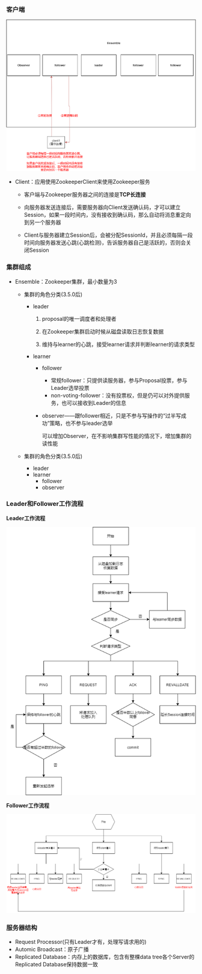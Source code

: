 ### 客户端

![1](../p/1.png)

* Client：应用使用ZookeeperClient来使用Zookeeper服务

  * 客户端与Zookeeper服务器之间的连接是**TCP长连接**

  * 向服务器发送连接后，需要服务器向Client发送确认码，才可以建立Session，如果一段时间内，没有接收到确认码，那么自动将消息重定向到另一个服务器
  * Client与服务器建立Session后，会被分配SessionId，并且必须每隔一段时间向服务器发送心跳(心跳检测)，告诉服务器自己是活跃的，否则会关闭Session





### 集群组成

* Ensemble：Zookeeper集群，最小数量为3
  * 集群的角色分类(3.5.0后)
    * leader
    
      1. proposal的唯一调度者和处理者
    
      2. 在Zookeeper集群启动时候从磁盘读取日志恢复数据
      3. 维持与learner的心跳，接受learner请求并判断learner的请求类型
    
    * learner
    
      * follower
    
        * 常规follower：只提供读服务器，参与Proposal投票，参与Leader选举投票
        * non-voting-follower：没有投票权，但是仍可以对外提供服务，也可以接收到Leader的信息
    
      * observer——跟follower相近，只是不参与写操作的“过半写成功”策略，也不参与leader选举
    
        可以增加Observer，在不影响集群写性能的情况下，增加集群的读性能
    
  * 集群的角色分类(3.5.0后)
  
    * leader
    * learner
      * follower
      * observer

### Leader和Follower工作流程

**Leader工作流程**

![leader工作流程](../p/leader工作流程.png)



**Follower工作流程**

![follower工作流程](../p/follower工作流程.png)



### 服务器结构

* Request Processor(只有Leader才有，处理写请求用的)
* Automic Broadcast：原子广播
* Replicated Database：内存上的数据库，包含有整棵data tree各个Server的Replicated Database保持数据一致

